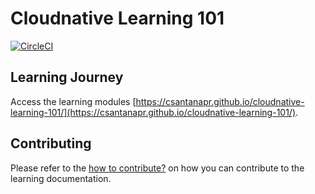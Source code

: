 # Cloudnative Learning 101
[![CircleCI](https://circleci.com/gh/csantanapr/cloudnative-learning-101/tree/master.svg?style=svg)](https://circleci.com/gh/csantanapr/cloudnative-learning-101/tree/master)



## Learning Journey
Access the learning modules [https://csantanapr.github.io/cloudnative-learning-101/](https://csantanapr.github.io/cloudnative-learning-101/).

## Contributing

Please refer to the [how to contribute?](CONTRIBUTING.md) on how you can contribute to the learning documentation.

